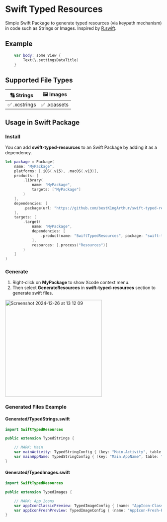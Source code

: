 # Swift Typed Resources

Simple Swift Package to generate typed resources (via keypath mechanism) in code such as Strings or Images. Inspired by [R.swift](https://github.com/mac-cain13/R.swift).

## Example

```swift
    var body: some View {
        Text(\.settingsDataTitle)
    }
```

## Supported File Types

| 🔠 Strings | 🖼️ Images|
| ------------- | ------------- |
| ✅ .xcstrings | ✅ .xcassets |

## Usage in Swift Package

### Install

You can add **swift-typed-resources** to an Swift Package by adding it as a dependency.

```swift
let package = Package(
    name: "MyPackage",
    platforms: [.iOS(.v15), .macOS(.v13)],
    products: [
        .library(
            name: "MyPackage",
            targets: ["MyPackage"]
        )
    ],
    dependencies: [
        .package(url: "https://github.com/bestK1ngArthur/swift-typed-resources.git", exact: "0.0.6")
    ],
    targets: [
        .target(
            name: "MyPackage",
            dependencies: [
                .product(name: "SwiftTypedResources", package: "swift-typed-resources")
            ],
            resources: [.process("Resources")]
        )
    ]
)
```

### Generate

1. Right-click on **MyPackage** to show Xcode context menu.
2. Then select **GenerateResources** in **swift-typed-resources** section to generate swift files.

<img width="311" alt="Screenshot 2024-12-26 at 13 12 09" src="https://github.com/user-attachments/assets/9ae5b1fc-2337-44e1-89a3-ee2277b99866" />

### Generated Files Example

#### Generated/TypedStrings.swift

```swift
import SwiftTypedResources

public extension TypedStrings {

    // MARK: Main
    var mainActivity: TypedStringConfig { (key: "Main.Activity", table: "Localizable", bundle: .module) }
    var mainAppName: TypedStringConfig { (key: "Main.AppName", table: "Localizable", bundle: .module) }
}
```

#### Generated/TypedImages.swift

```swift
import SwiftTypedResources

public extension TypedImages {

    // MARK: App Icons
    var appIconClassicPreview: TypedImageConfig { (name: "AppIcon-Classic-Preview", bundle: .module) }
    var appIconFreshPreview: TypedImageConfig { (name: "AppIcon-Fresh-Preview", bundle: .module) }
}
```
